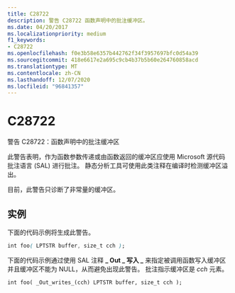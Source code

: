 ```yaml
---
title: C28722
description: 警告 C28722 函数声明中的批注缓冲区。
ms.date: 04/20/2017
ms.localizationpriority: medium
f1_keywords:
- C28722
ms.openlocfilehash: f0e3b58e6357b442762f34f3957697bfc0d54a39
ms.sourcegitcommit: 418e6617e2a695c9cb4b37b5b60e264760858acd
ms.translationtype: MT
ms.contentlocale: zh-CN
ms.lasthandoff: 12/07/2020
ms.locfileid: "96841357"
---
```

# <a name="c28722"></a>C28722


警告 C28722：函数声明中的批注缓冲区

此警告表明，作为函数参数传递或由函数返回的缓冲区应使用 Microsoft 源代码批注语言 (SAL) 进行批注。 静态分析工具可使用此类注释在编译时检测缓冲区溢出。

目前，此警告只诊断了非常量的缓冲区。

## <a name="span-idexamplespanspan-idexamplespanspan-idexamplespanexample"></a><span id="Example"></span><span id="example"></span><span id="EXAMPLE"></span>实例


下面的代码示例将生成此警告。

```CSS
int foo( LPTSTR buffer, size_t cch );  
```

下面的代码示例通过使用 SAL 注释 **\_ Out \_ 写入 \_** 来指定被调用函数写入缓冲区并且缓冲区不能为 NULL，从而避免出现此警告。 批注指示缓冲区是 *cch* 元素。

```
int foo( _Out_writes_(cch) LPTSTR buffer, size_t cch );
```

 

 





